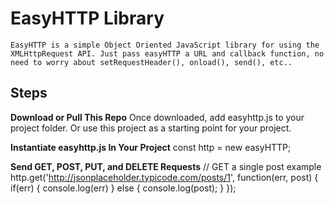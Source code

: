 # EasyHTTP Library
	EasyHTTP is a simple Object Oriented JavaScript library for using the XMLHttpRequest API. Just pass easyHTTP a URL and callback function, no need to worry about setRequestHeader(), onload(), send(), etc..

**Steps**
---------

**Download or Pull This Repo**
	Once downloaded, add easyhttp.js to your project folder. Or use this project as a starting point for your project.

 **Instantiate easyhttp.js In Your Project**
		const http = new easyHTTP;

 **Send GET, POST, PUT, and DELETE Requests**
		// GET a single post example
		http.get('http://jsonplaceholder.typicode.com/posts/1',
			function(err, post) {
				if(err) {
					console.log(err)
				} else {
					console.log(post);
				}
			});

